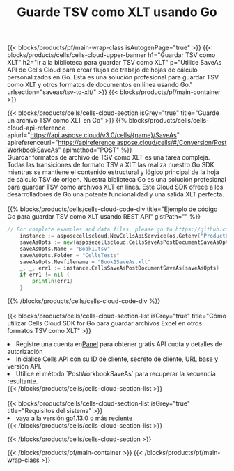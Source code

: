 ﻿---
title:  Guarde TSV como XLT usando Go
description:  Utilizando Aspose.Cells Cloud SDK para Go para guardar el archivo en formato TSV como archivo en formato XLT.
---
{{< blocks/products/pf/main-wrap-class isAutogenPage="true" >}}
{{< blocks/products/cells/cells-cloud-upper-banner h1="Guardar TSV como XLT" h2="Ir a la biblioteca para guardar TSV como XLT" p="Utilice SaveAs API de Cells Cloud para crear flujos de trabajo de hojas de cálculo personalizados en Go. Esta es una solución profesional para guardar TSV como XLT y otros formatos de documentos en línea usando Go." urlsection="saveas/tsv-to-xlt/" >}}
{{< blocks/products/pf/main-container >}}

{{< blocks/products/cells/cells-cloud-section isGrey="true" title="Guarde un archivo TSV como XLT en Go" >}}
{{% blocks/products/cells/cells-cloud-api-reference apiurl="https://api.aspose.cloud/v3.0/cells/{name}/SaveAs" apireferenceurl="https://apireference.aspose.cloud/cells/#/Conversion/PostWorkbookSaveAs" apimethod="POST" %}}
<br/>
Guardar formatos de archivo de TSV como XLT es una tarea compleja. Todas las transiciones de formato TSV a XLT las realiza nuestro Go SDK mientras se mantiene el contenido estructural y lógico principal de la hoja de cálculo TSV de origen. Nuestra biblioteca Go es una solución profesional para guardar TSV como archivos XLT en línea. Este Cloud SDK ofrece a los desarrolladores de Go una potente funcionalidad y una salida XLT perfecta.
<br/>
<br/>
{{% blocks/products/cells/cells-cloud-code-div title="Ejemplo de código Go para guardar TSV como XLT usando REST API" gistPath="" %}}
  
```go
// For complete examples and data files, please go to https://github.com/aspose-cells-cloud/aspose-cells-cloud-go/
    instance := asposecellscloud.NewCellsApiService(os.Getenv("ProductClientId"), os.Getenv("ProductClientSecret"))
    saveAsOpts := new(asposecellscloud.CellsSaveAsPostDocumentSaveAsOpts)
    saveAsOpts.Name = "Book1.tsv"
    saveAsOpts.Folder = "CellsTests"
    saveAsOpts.Newfilename = "Book1SaveAs.xlt"
    _, _, err1 := instance.CellsSaveAsPostDocumentSaveAs(saveAsOpts)
    if err1 != nil {
	    println(err1)
    }
```
  
{{% /blocks/products/cells/cells-cloud-code-div %}}
<br/>
<br/>
{{< blocks/products/cells/cells-cloud-section-list isGrey="true" title="Cómo utilizar Cells Cloud SDK for Go para guardar archivos Excel en otros formatos TSV como XLT" >}}
<li> Registre una cuenta en<a href="https://dashboard.aspose.cloud/">Panel</a> para obtener gratis API cuota y detalles de autorización</li>
<li>Inicialice Cells API con su ID de cliente, secreto de cliente, URL base y versión API.</li>
<li>Utilice el método `PostWorkbookSaveAs` para recuperar la secuencia resultante.</li>
{{< /blocks/products/cells/cells-cloud-section-list >}}
<br/>
<br/>
{{< blocks/products/cells/cells-cloud-section-list isGrey="true" title="Requisitos del sistema" >}}
<li>vaya a la versión go1.13.0 o más reciente</li>
{{< /blocks/products/cells/cells-cloud-section-list >}}

{{< /blocks/products/cells/cells-cloud-section >}}

{{< /blocks/products/pf/main-container >}}
{{< /blocks/products/pf/main-wrap-class >}}
